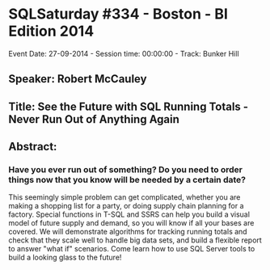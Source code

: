 # SQLSaturday #334 - Boston - BI Edition 2014
Event Date: 27-09-2014 - Session time: 00:00:00 - Track: Bunker Hill
## Speaker: Robert McCauley
## Title: See the Future with SQL Running Totals - Never Run Out of Anything Again
## Abstract:
### Have you ever run out of something?  Do you need to order things now that you know will be needed by a certain date?  
This seemingly simple problem can get complicated, whether you are making a shopping list for a party, or doing supply chain planning for a factory.
Special functions in T-SQL and SSRS can help you build a visual model of future supply and demand, so you will know if all your bases are covered.
We will demonstrate algorithms for tracking running totals and check that they scale well to handle big data sets, and build a flexible report to answer "what if" scenarios.  Come learn how to use SQL Server tools to build a looking glass to the future!
